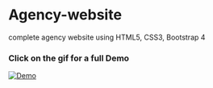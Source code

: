 # Agency-website
complete agency website using HTML5, CSS3, Bootstrap 4

<h3> Click on the gif for a full Demo</h3>

[![Demo](/img/gif.gif)](https://www.youtube.com/watch?v=p03aQO_WKak)
